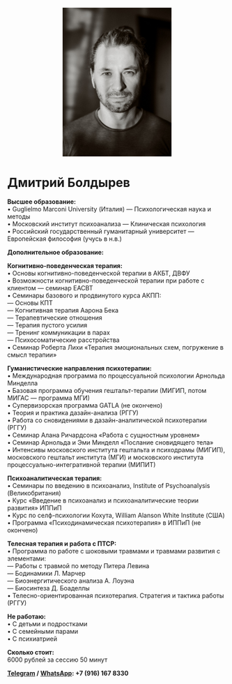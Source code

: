 <p align="center">
  <img src="dmitry-boldyrev.jpg" alt="Дмитрий Болдырев" width="250">
</p>

# Дмитрий Болдырев

**Высшее образование:**  
• Guglielmo Marconi University (Италия) — Психологическая наука и методы  
• Московский институт психоанализа — Клиническая психология  
• Российский государственный гуманитарный университет — Европейская философия (учусь в н.в.)  

**Дополнительное образование:**  

**Когнитивно-поведенческая терапия:**  
• Основы когнитивно-поведенческой терапии в АКБТ, ДВФУ  
• Возможности когнитивно-поведенческой терапии при работе с клиентом — семинар EACBT  
• Семинары базового и продвинутого курса АКПП:  
— Основы КПТ  
— Когнитивная терапия Аарона Бека  
— Терапевтические отношения  
— Терапия пустого усилия  
— Тренинг коммуникации в парах  
— Психосоматические расстройства  
• Семинар Роберта Лихи «Терапия эмоциональных схем, погружение в смысл терапии»  

**Гуманистические направления психотерапии:**  
• Международная программа по процессуальной психологии Арнольда Минделла  
• Базовая программа обучения гештальт-терапии (МИГИП, потом МИГАС — программа МГИ)  
• Супервизорская программа GATLA (не окончено)  
• Теория и практика дазайн-анализа (РГГУ)  
• Работа со сновидениями в дазайн-аналитической психотерапии (РГГУ)  
• Семинар Алана Ричардсона «Работа с сущностным уровнем»  
• Семинар Арнольда и Эми Минделл «Послание сновидящего тела»  
• Интенсивы московского института гештальта и психодрамы (МИГИП), московского гештальт института (МГИ) и московского института процессуально-интегративной терапии (МИПИТ)  

**Психоаналитическая терапия:**  
• Семинары по введению в психоанализ, Institute of Psychoanalysis (Великобритания)  
• Курс «Введение в психоанализ и психоаналитические теории развития» ИППиП  
• Курс по селф-психологии Кохута, William Alanson White Institute (США)  
• Программа «Психодинамическая психотерапия» в ИППиП (не окончено)  

**Телесная терапия и работа с ПТСР:**  
• Программа по работе с шоковыми травмами и травмами развития с элементами:  
— Работы с травмой по методу Питера Левина  
— Бодинамики Л. Марчер  
— Биоэнергитического анализа А. Лоуэна  
— Биосинтеза Д. Боаделлы  
• Телесно-ориентированная психотерапия. Стратегия и тактика работы (РГГУ)  

**Не работаю:**  
• С детьми и подростками  
• С семейными парами  
• С психиатрией  

**Сколько стоит:**  
6000 рублей за сессию 50 минут  

**[Telegram]([https://t.me/dboldyrev) / [WhatsApp](https://wa.me/79161678330): +7 (916) 167 8330**

